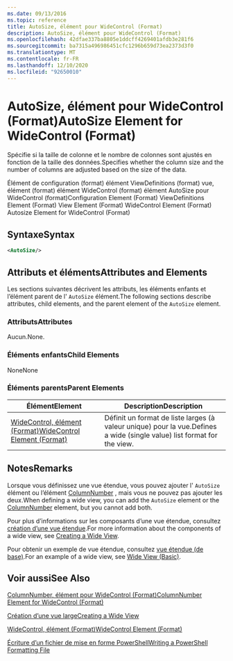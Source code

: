```yaml
---
ms.date: 09/13/2016
ms.topic: reference
title: AutoSize, élément pour WideControl (Format)
description: AutoSize, élément pour WideControl (Format)
ms.openlocfilehash: 42dfae337ba8805e1ddcff4269401afdb3e281f6
ms.sourcegitcommit: ba7315a496986451cfc1296b659d73ea2373d3f0
ms.translationtype: MT
ms.contentlocale: fr-FR
ms.lasthandoff: 12/10/2020
ms.locfileid: "92650010"
---
```

# <a name="autosize-element-for-widecontrol-format"></a><span data-ttu-id="7d331-103">AutoSize, élément pour WideControl (Format)</span><span class="sxs-lookup"><span data-stu-id="7d331-103">AutoSize Element for WideControl (Format)</span></span>

<span data-ttu-id="7d331-104">Spécifie si la taille de colonne et le nombre de colonnes sont ajustés en fonction de la taille des données.</span><span class="sxs-lookup"><span data-stu-id="7d331-104">Specifies whether the column size and the number of columns are adjusted based on the size of the data.</span></span>

<span data-ttu-id="7d331-105">Élément de configuration (format) élément ViewDefinitions (format) vue, élément (format) élément WideControl (format) élément AutoSize pour WideControl (format)</span><span class="sxs-lookup"><span data-stu-id="7d331-105">Configuration Element (Format) ViewDefinitions Element (Format) View Element (Format) WideControl Element (Format) Autosize Element for WideControl (Format)</span></span>

## <a name="syntax"></a><span data-ttu-id="7d331-106">Syntaxe</span><span class="sxs-lookup"><span data-stu-id="7d331-106">Syntax</span></span>

```xml
<AutoSize/>
```

## <a name="attributes-and-elements"></a><span data-ttu-id="7d331-107">Attributs et éléments</span><span class="sxs-lookup"><span data-stu-id="7d331-107">Attributes and Elements</span></span>

<span data-ttu-id="7d331-108">Les sections suivantes décrivent les attributs, les éléments enfants et l’élément parent de l' `AutoSize` élément.</span><span class="sxs-lookup"><span data-stu-id="7d331-108">The following sections describe attributes, child elements, and the parent element of the `AutoSize` element.</span></span>

### <a name="attributes"></a><span data-ttu-id="7d331-109">Attributs</span><span class="sxs-lookup"><span data-stu-id="7d331-109">Attributes</span></span>

<span data-ttu-id="7d331-110">Aucun.</span><span class="sxs-lookup"><span data-stu-id="7d331-110">None.</span></span>

### <a name="child-elements"></a><span data-ttu-id="7d331-111">Éléments enfants</span><span class="sxs-lookup"><span data-stu-id="7d331-111">Child Elements</span></span>

<span data-ttu-id="7d331-112">None</span><span class="sxs-lookup"><span data-stu-id="7d331-112">None</span></span>

### <a name="parent-elements"></a><span data-ttu-id="7d331-113">Éléments parents</span><span class="sxs-lookup"><span data-stu-id="7d331-113">Parent Elements</span></span>

|<span data-ttu-id="7d331-114">Élément</span><span class="sxs-lookup"><span data-stu-id="7d331-114">Element</span></span>|<span data-ttu-id="7d331-115">Description</span><span class="sxs-lookup"><span data-stu-id="7d331-115">Description</span></span>|
|-------------|-----------------|
|[<span data-ttu-id="7d331-116">WideControl, élément (Format)</span><span class="sxs-lookup"><span data-stu-id="7d331-116">WideControl Element (Format)</span></span>](./widecontrol-element-format.md)|<span data-ttu-id="7d331-117">Définit un format de liste larges (à valeur unique) pour la vue.</span><span class="sxs-lookup"><span data-stu-id="7d331-117">Defines a wide (single value) list format for the view.</span></span>|

## <a name="remarks"></a><span data-ttu-id="7d331-118">Notes</span><span class="sxs-lookup"><span data-stu-id="7d331-118">Remarks</span></span>

<span data-ttu-id="7d331-119">Lorsque vous définissez une vue étendue, vous pouvez ajouter l' `AutoSize` élément ou l’élément [ColumnNumber](./columnnumber-element-for-widecontrol-format.md) , mais vous ne pouvez pas ajouter les deux.</span><span class="sxs-lookup"><span data-stu-id="7d331-119">When defining a wide view, you can add the `AutoSize` element or the [ColumnNumber](./columnnumber-element-for-widecontrol-format.md) element, but you cannot add both.</span></span>

<span data-ttu-id="7d331-120">Pour plus d’informations sur les composants d’une vue étendue, consultez [création d’une vue étendue](./creating-a-wide-view.md).</span><span class="sxs-lookup"><span data-stu-id="7d331-120">For more information about the components of a wide view, see [Creating a Wide View](./creating-a-wide-view.md).</span></span>

<span data-ttu-id="7d331-121">Pour obtenir un exemple de vue étendue, consultez [vue étendue (de base)](./wide-view-basic.md).</span><span class="sxs-lookup"><span data-stu-id="7d331-121">For an example of a wide view, see [Wide View (Basic)](./wide-view-basic.md).</span></span>

## <a name="see-also"></a><span data-ttu-id="7d331-122">Voir aussi</span><span class="sxs-lookup"><span data-stu-id="7d331-122">See Also</span></span>

[<span data-ttu-id="7d331-123">ColumnNumber, élément pour WideControl (Format)</span><span class="sxs-lookup"><span data-stu-id="7d331-123">ColumnNumber Element for WideControl (Format)</span></span>](./columnnumber-element-for-widecontrol-format.md)

[<span data-ttu-id="7d331-124">Création d’une vue large</span><span class="sxs-lookup"><span data-stu-id="7d331-124">Creating a Wide View</span></span>](./creating-a-wide-view.md)

[<span data-ttu-id="7d331-125">WideControl, élément (Format)</span><span class="sxs-lookup"><span data-stu-id="7d331-125">WideControl Element (Format)</span></span>](./widecontrol-element-format.md)

[<span data-ttu-id="7d331-126">Écriture d’un fichier de mise en forme PowerShell</span><span class="sxs-lookup"><span data-stu-id="7d331-126">Writing a PowerShell Formatting File</span></span>](./writing-a-powershell-formatting-file.md)
